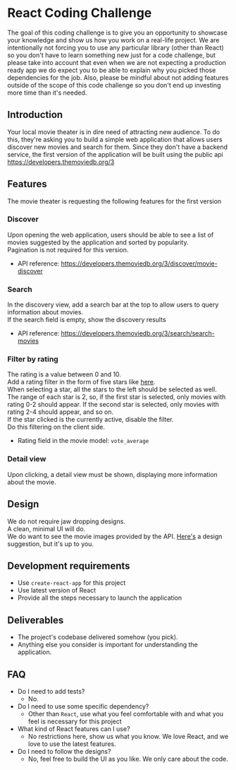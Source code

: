# React Coding Challenge
The goal of this coding challenge is to give you an opportunity to showcase your knowledge and show us how you work on a real-life project.
We are intentionally not forcing you to use any particular library (other than React) so you don't have to learn something new just for a code challenge, but please take into account that even when we are not expecting a production ready app we do expect you to be able to explain why you picked those dependencies for the job.
Also, please be mindful about not adding features outside of the scope of this code challenge so you don't end up investing more time than it's needed.
## Introduction
Your local movie theater is in dire need of attracting new audience.
To do this, they're asking you to build a simple web application that allows users discover new movies and search for them.
Since they don't have a backend service, the first version of the application will be built using the public api https://developers.themoviedb.org/3
## Features
The movie theater is requesting the following features for the first version
### Discover
Upon opening the web application, users should be able to see a list of movies suggested by the application and sorted by popularity.
<br>
Pagination is not required for this version.
- API reference: https://developers.themoviedb.org/3/discover/movie-discover
### Search
In the discovery view, add a search bar at the top to allow users to query information about movies.
<br>
If the search field is empty, show the discovery results
- API reference: https://developers.themoviedb.org/3/search/search-movies
### Filter by rating
The rating is a value between 0 and 10.
<br>
Add a rating filter in the form of five stars like [here](https://dribbble.com/shots/1053518-Filters).
<br>
When selecting a star, all the stars to the left should be selected as well.
<br>
The range of each star is 2, so, if the first star is selected, only movies with rating 0-2 should appear. If the second star is selected, only movies with rating 2-4 should appear, and so on.
<br>
If the star clicked is the currently active, disable the filter.
<br>
Do this filtering on the client side.
- Rating field in the movie model: `vote_average`
### Detail view
Upon clicking, a detail view must be shown, displaying more information about the movie.
## Design
We do not require jaw dropping designs.
<br>
A clean, minimal UI will do.
<br>
We do want to see the movie images provided by the API.
[Here's](https://dribbble.com/shots/1682568-Flixus-Homepage-WIP/attachments/266476) a design suggestion, but it's up to you.
## Development requirements
- Use `create-react-app` for this project
- Use latest version of React
- Provide all the steps necessary to launch the application
## Deliverables
- The project's codebase delivered somehow (you pick).
- Anything else you consider is important for understanding the application.
## FAQ
- Do I need to add tests?
  - No.
- Do I need to use some specific dependency?
  - Other than `React`, use what you feel comfortable with and what you feel is necessary for this project
- What kind of React features can I use?
  - No restrictions here, show us what you know. We love React, and we love to use the latest features.
- Do I need to follow the designs?
  - No, feel free to build the UI as you like. We only care about the code.
